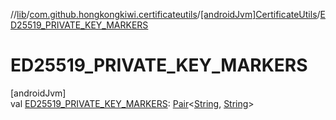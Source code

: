 //[lib](../../../index.md)/[com.github.hongkongkiwi.certificateutils](../index.md)/[[androidJvm]CertificateUtils](index.md)/[ED25519_PRIVATE_KEY_MARKERS](-e-d25519_-p-r-i-v-a-t-e_-k-e-y_-m-a-r-k-e-r-s.md)

# ED25519_PRIVATE_KEY_MARKERS

[androidJvm]\
val [ED25519_PRIVATE_KEY_MARKERS](-e-d25519_-p-r-i-v-a-t-e_-k-e-y_-m-a-r-k-e-r-s.md): [Pair](https://kotlinlang.org/api/latest/jvm/stdlib/kotlin/-pair/index.html)&lt;[String](https://kotlinlang.org/api/latest/jvm/stdlib/kotlin/-string/index.html), [String](https://kotlinlang.org/api/latest/jvm/stdlib/kotlin/-string/index.html)&gt;
